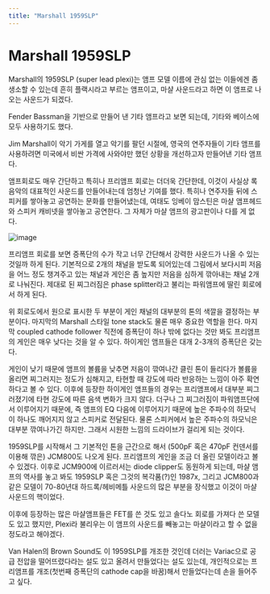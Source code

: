 ```yaml
---
title: "Marshall 1959SLP"
---
```

# Marshall 1959SLP


Marshall의 1959SLP (super lead plexi)는 앰프 모델 이름에 관심 없는 이들에겐 좀 생소할 수 있는데 흔히 플랙시라고 부르는 앰프이고, 마샬 사운드라고 하면 이 앰프로 나오는 사운드가 되겠다.




Fender Bassman을 기반으로 만들어 낸 기타 앰프라고 보면 되는데, 기타와 베이스에 모두 사용하기도 했다.




Jim Marshall이 악기 가게를 열고 악기를 팔던 시절에, 영국의 연주자들이 기타 앰프를 사용하려면 미국에서 비싼 가격에 사와야만 했던 상황을 개선하고자 만들어낸 기타 앰프다.




앰프회로도 매우 간단하고 특히나 프리앰프 회로는 더더욱 간단한데, 이것이 사실상 록음악의 대표적인 사운드를 만들어내는데 엄청난 기여를 했다. 특히나 연주자들 뒤에 스피커를 쌓아놓고 공연하는 문화를 만들어냈는데, 여태도 잉베이 맘스틴은 마샬 앰프헤드와 스피커 캐비넷을 쌓아놓고 공연한다. 그 자체가 마샬 앰프의 광고판이나 다를 게 없다.



![image](9baa4fb8737430c2b1c0ca621fc009ea.png)







프리앰프 회로를 보면 증폭단의 수가 작고 너무 간단해서 강력한 사운드가 나올 수 있는 것일까 하게 된다. 기본적으로 2개의 채널을 받도록 되어있는데 그림에서 보다시피 저음을 어느 정도 챙겨주고 있는 채널과 게인은 좀 높지만 저음을 심하게 깎아내는 채널 2개로 나눠진다. 제대로 된 찌그러짐은 phase splitter라고 불리는 파워앰프에 딸린 회로에서 하게 된다. 




위 회로도에서 원으로 표시한 두 부분이 게인 채널의 대부분의 톤의 색깔을 결정하는 부분이다. 마지막의 Marshall 스타일 tone stack도 물론 매우 중요한 역할을 한다. 마지막 coupled cathode follower 직전에 증폭단이 하나 밖에 없다는 것만 봐도 프리앰프의 게인은 매우 낮다는 것을 알 수 있다. 하이게인 앰프들은 대개 2-3개의 증폭단은 갖는다.




게인이 낮기 때문에 앰프의 볼륨을 낮추면 저음이 깎여나간 클린 톤이 들리다가 볼륨을 올리면 찌그러지는 정도가 심해지고, 타현할 때 강도에 따라 반응하는 느낌이 아주 확연하다고 볼 수 있다. 이후에 등장한 하이게인 앰프들의 경우는 프리앰프에서 대부분 찌그러졌기에 타현 강도에 따른 음색 변화가 크지 않다. 더구나 그 찌그러짐이 파워앰프단에서 이루어지기 때문에, 즉 앰프의 EQ 다음에 이루어지기 때문에 높은 주파수의 하모닉이 하나도 깨어지지 않고 스피커로 전달된다. 물론 스피커에서 높은 주파수의 하모닉은 대부분 깎여나가긴 하지만. 그래서 시원한 느낌의 드라이브가 걸리게 되는 것이다.




1959SLP를 시작해서 그 기본적인 톤을 근간으로 해서 (500pF 혹은 470pF 컨덴서를 이용해 깎은) JCM800도 나오게 된다. 프리앰프의 게인을 조금 더 올린 모델이라고 볼 수 있겠다. 이후로 JCM900에 이르러서는 diode clipper도 동원하게 되는데, 마샬 앰프의 역사를 놓고 봐도 1959SLP 혹은 그것의 복각품(?)인 1987x, 그리고 JCM800과 같은 모델이 70-80년대 하드록/헤비메틀 사운드의 많은 부분을 장식했고 이것이 마샬사운드의 핵이었다.




이후에 등장하는 많은 마샬앰프들은 FET를 쓴 것도 있고 솔다노 회로를 가져다 쓴 모델도 있고 했지만, Plexi라 불리우는 이 앰프의 사운드를 빼놓고는 마샬이라고 할 수 없을 정도라고 해야겠다. 




Van Halen의 Brown Sound도 이 1959SLP를 개조한 것인데 더러는 Variac으로 공급 전압을 떨어뜨렸다라는 설도 있고 올려서 만들었다는 설도 있는데, 개인적으로는 프리앰프를 개조(첫번째 증폭단의 cathode cap을 바꿈)해서 만들었다는데 손을 들어주고 싶다. 








